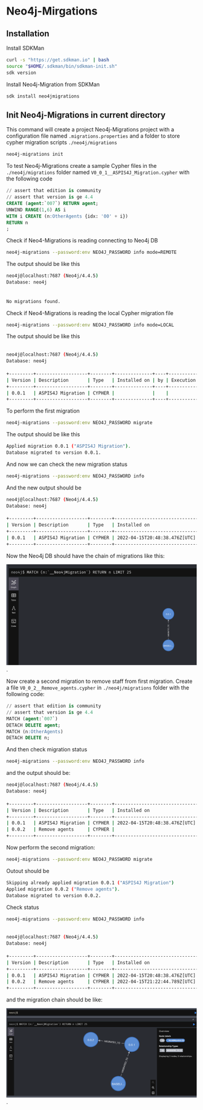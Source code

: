 # Neo4j-Mirgations

## Installation

Install SDKMan

```sh
curl -s "https://get.sdkman.io" | bash
source "$HOME/.sdkman/bin/sdkman-init.sh"
sdk version
```

Install Neo4j-Migration from SDKMan

```sh
sdk install neo4jmigrations
```

## Init Neo4j-Migrations in current directory

This command will create a project Neo4j-Migrations project with a configuration file named `.migrations.properties` and a folder to store cypher migration scripts `./neo4j/migrations`

```sh
neo4j-migrations init
```

To test Neo4j-Migrations create a sample Cypher files in the `./neo4j/migrations` folder named `V0_0_1__ASPIS4J_Migration.cypher` with the following code

```sql
// assert that edition is community
// assert that version is ge 4.4
CREATE (agent:`007`) RETURN agent;
UNWIND RANGE(1,6) AS i
WITH i CREATE (n:OtherAgents {idx: '00' + i})
RETURN n
;
```

Check if Neo4-Migrations is reading connecting to Neo4j DB

```sh
neo4j-migrations --password:env NEO4J_PASSWORD info mode=REMOTE
```
The output should be like this

```sh
neo4j@localhost:7687 (Neo4j/4.4.5)
Database: neo4j


No migrations found.
```

Check if Neo4-Migrations is reading the local Cypher migration file

```sh
neo4j-migrations --password:env NEO4J_PASSWORD info mode=LOCAL
```

The output should be like this

```sh

neo4j@localhost:7687 (Neo4j/4.4.5)
Database: neo4j

+---------+-------------------+--------+--------------+----+----------------+---------+----------------------------------+
| Version | Description       | Type   | Installed on | by | Execution time | State   | Source                           |
+---------+-------------------+--------+--------------+----+----------------+---------+----------------------------------+
| 0.0.1   | ASPIS4J Migration | CYPHER |              |    |                | PENDING | V0_0_1__ASPIS4J_Migration.cypher |
+---------+-------------------+--------+--------------+----+----------------+---------+----------------------------------+
```

To perform the first migration

```sh
neo4j-migrations --password:env NEO4J_PASSWORD migrate
```

The output should be like this

```sh
Applied migration 0.0.1 ("ASPIS4J Migration").
Database migrated to version 0.0.1.
```

And now we can check the new migration status

```sh
neo4j-migrations --password:env NEO4J_PASSWORD info
```

And the new output should be

```sh
neo4j@localhost:7687 (Neo4j/4.4.5)
Database: neo4j

+---------+-------------------+--------+-------------------------------+------------------+----------------+---------+----------------------------------+
| Version | Description       | Type   | Installed on                  | by               | Execution time | State   | Source                           |
+---------+-------------------+--------+-------------------------------+------------------+----------------+---------+----------------------------------+
| 0.0.1   | ASPIS4J Migration | CYPHER | 2022-04-15T20:48:38.476Z[UTC] | jjaramillo/neo4j | PT0.138S       | APPLIED | V0_0_1__ASPIS4J_Migration.cypher |
+---------+-------------------+--------+-------------------------------+------------------+----------------+---------+----------------------------------+

```

Now the Neo4j DB should have the chain of migrations like this:

![Migrations Chain](./img/MigrationsChain.png "Migrations Chain").

Now create a second migration to remove staff from first migration. Create a file `V0_0_2__Remove_agents.cypher`  in `./neo4j/migrations` folder with the following code:

```sql
// assert that edition is community
// assert that version is ge 4.4
MATCH (agent:`007`) 
DETACH DELETE agent;
MATCH (n:OtherAgents)
DETACH DELETE n;
```

And then check migration status

```sh
neo4j-migrations --password:env NEO4J_PASSWORD info
```

and the output should be:

```sh
neo4j@localhost:7687 (Neo4j/4.4.5)
Database: neo4j

+---------+-------------------+--------+-------------------------------+------------------+----------------+---------+----------------------------------+
| Version | Description       | Type   | Installed on                  | by               | Execution time | State   | Source                           |
+---------+-------------------+--------+-------------------------------+------------------+----------------+---------+----------------------------------+
| 0.0.1   | ASPIS4J Migration | CYPHER | 2022-04-15T20:48:38.476Z[UTC] | jjaramillo/neo4j | PT0.138S       | APPLIED | V0_0_1__ASPIS4J_Migration.cypher |
| 0.0.2   | Remove agents     | CYPHER |                               |                  |                | PENDING | V0_0_2__Remove_agents.cypher     |
+---------+-------------------+--------+-------------------------------+------------------+----------------+---------+----------------------------------+
```

Now perform the second migration:

```sh
neo4j-migrations --password:env NEO4J_PASSWORD migrate
```

Outout should be

```sh
Skipping already applied migration 0.0.1 ("ASPIS4J Migration")
Applied migration 0.0.2 ("Remove agents").
Database migrated to version 0.0.2.
```

Check status

```sh
neo4j-migrations --password:env NEO4J_PASSWORD info
```

```sh

neo4j@localhost:7687 (Neo4j/4.4.5)
Database: neo4j

+---------+-------------------+--------+-------------------------------+------------------+----------------+---------+----------------------------------+
| Version | Description       | Type   | Installed on                  | by               | Execution time | State   | Source                           |
+---------+-------------------+--------+-------------------------------+------------------+----------------+---------+----------------------------------+
| 0.0.1   | ASPIS4J Migration | CYPHER | 2022-04-15T20:48:38.476Z[UTC] | jjaramillo/neo4j | PT0.138S       | APPLIED | V0_0_1__ASPIS4J_Migration.cypher |
| 0.0.2   | Remove agents     | CYPHER | 2022-04-15T21:22:44.789Z[UTC] | jjaramillo/neo4j | PT0.048S       | APPLIED | V0_0_2__Remove_agents.cypher     |
+---------+-------------------+--------+-------------------------------+------------------+----------------+---------+----------------------------------+
```

and the migration chain should be like:

![Migrations Chain 2](./img/MigrationsChain2.png "Migrations Chain 2").

